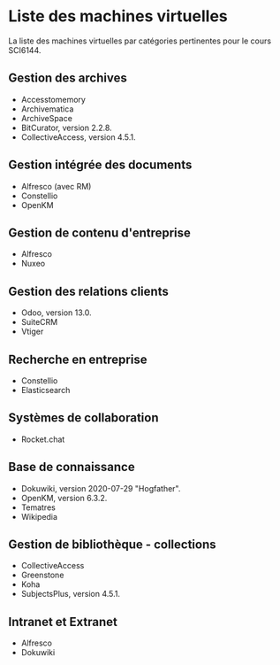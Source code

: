 # Liste des machines virtuelles

La liste des machines virtuelles par catégories pertinentes pour le cours SCI6144.

## Gestion des archives

* Accesstomemory
* Archivematica
* ArchiveSpace
* BitCurator, version 2.2.8.
* CollectiveAccess, version 4.5.1.

## Gestion intégrée des documents

* Alfresco (avec RM)
* Constellio
* OpenKM

## Gestion de contenu d'entreprise

* Alfresco
* Nuxeo

## Gestion des relations clients

* Odoo, version 13.0.
* SuiteCRM
* Vtiger

## Recherche en entreprise

* Constellio
* Elasticsearch

## Systèmes de collaboration

* Rocket.chat

## Base de connaissance

* Dokuwiki, version 2020-07-29 "Hogfather".
* OpenKM, version 6.3.2.
* Tematres
* Wikipedia

## Gestion de bibliothèque - collections

* CollectiveAccess
* Greenstone
* Koha
* SubjectsPlus, version 4.5.1.

## Intranet et Extranet

* Alfresco
* Dokuwiki
